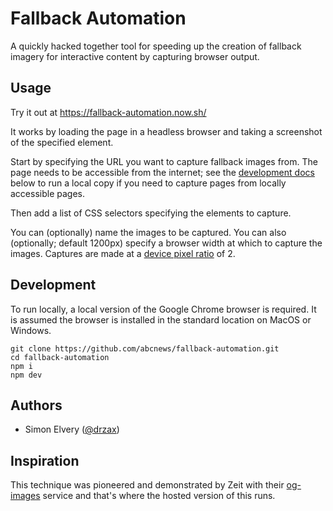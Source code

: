 # Fallback Automation

A quickly hacked together tool for speeding up the creation of fallback imagery for interactive content by capturing browser output.

## Usage

Try it out at https://fallback-automation.now.sh/

It works by loading the page in a headless browser and taking a screenshot of the specified element.

Start by specifying the URL you want to capture fallback images from. The page needs to be accessible from the internet; see the [development docs](#development) below to run a local copy if you need to capture pages from locally accessible pages.

Then add a list of CSS selectors specifying the elements to capture.

You can (optionally) name the images to be captured. You can also (optionally; default 1200px) specify a browser width at which to capture the images. Captures are made at a [device pixel ratio](https://developer.mozilla.org/en-US/docs/Web/API/Window/devicePixelRatio) of 2.

## Development

To run locally, a local version of the Google Chrome browser is required. It is assumed the browser is installed in the standard location on MacOS or Windows.

```
git clone https://github.com/abcnews/fallback-automation.git
cd fallback-automation
npm i
npm dev
```

## Authors

- Simon Elvery ([@drzax](https://github.com/drzax))

## Inspiration

This technique was pioneered and demonstrated by Zeit with their [og-images](https://og-image.now.sh/) service and that's where the hosted version of this runs.
